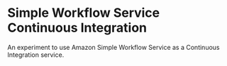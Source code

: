Simple Workflow Service Continuous Integration
==============================================

An experiment to use Amazon Simple Workflow Service as a Continuous Integration service.
